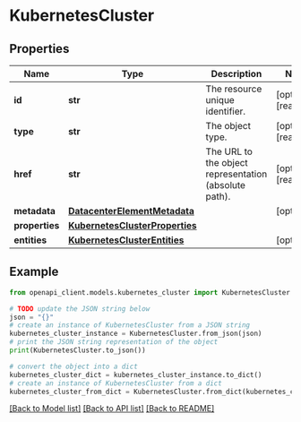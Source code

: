 # KubernetesCluster


## Properties

Name | Type | Description | Notes
------------ | ------------- | ------------- | -------------
**id** | **str** | The resource unique identifier. | [optional] [readonly] 
**type** | **str** | The object type. | [optional] [readonly] 
**href** | **str** | The URL to the object representation (absolute path). | [optional] [readonly] 
**metadata** | [**DatacenterElementMetadata**](DatacenterElementMetadata.md) |  | [optional] 
**properties** | [**KubernetesClusterProperties**](KubernetesClusterProperties.md) |  | 
**entities** | [**KubernetesClusterEntities**](KubernetesClusterEntities.md) |  | [optional] 

## Example

```python
from openapi_client.models.kubernetes_cluster import KubernetesCluster

# TODO update the JSON string below
json = "{}"
# create an instance of KubernetesCluster from a JSON string
kubernetes_cluster_instance = KubernetesCluster.from_json(json)
# print the JSON string representation of the object
print(KubernetesCluster.to_json())

# convert the object into a dict
kubernetes_cluster_dict = kubernetes_cluster_instance.to_dict()
# create an instance of KubernetesCluster from a dict
kubernetes_cluster_from_dict = KubernetesCluster.from_dict(kubernetes_cluster_dict)
```
[[Back to Model list]](../README.md#documentation-for-models) [[Back to API list]](../README.md#documentation-for-api-endpoints) [[Back to README]](../README.md)



